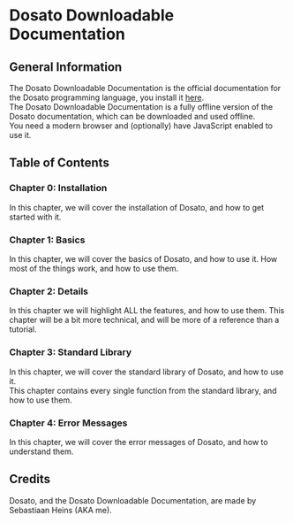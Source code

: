 # Dosato Downloadable Documentation

## General Information

The Dosato Downloadable Documentation is the official documentation for the Dosato programming language, you install it [here](https://github.com/Robotnik08/Dosato/releases/latest).<br>
The Dosato Downloadable Documentation is a fully offline version of the Dosato documentation, which can be downloaded and used offline.<br>
You need a modern browser and (optionally) have JavaScript enabled to use it.

## Table of Contents

### Chapter 0: Installation

In this chapter, we will cover the installation of Dosato, and how to get started with it.

### Chapter 1: Basics

In this chapter, we will cover the basics of Dosato, and how to use it. How most of the things work, and how to use them.

### Chapter 2: Details

In this chapter we will highlight ALL the features, and how to use them. This chapter will be a bit more technical, and will be more of a reference than a tutorial.

### Chapter 3: Standard Library

In this chapter, we will cover the standard library of Dosato, and how to use it.<br>
This chapter contains every single function from the standard library, and how to use them.

### Chapter 4: Error Messages

In this chapter, we will cover the error messages of Dosato, and how to understand them.

## Credits

Dosato, and the Dosato Downloadable Documentation, are made by Sebastiaan Heins (AKA me).